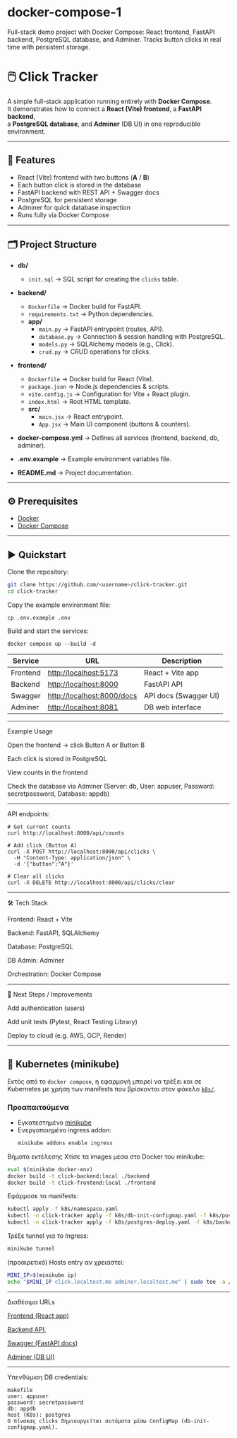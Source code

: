 # docker-compose-1
Full-stack demo project with Docker Compose: React frontend, FastAPI backend, PostgreSQL database, and Adminer. Tracks button clicks in real time with persistent storage.
# 🖱️ Click Tracker

A simple full-stack application running entirely with **Docker Compose**.  
It demonstrates how to connect a **React (Vite) frontend**, a **FastAPI backend**,  
a **PostgreSQL database**, and **Adminer** (DB UI) in one reproducible environment.

---

## 🚀 Features
- React (Vite) frontend with two buttons (**A** / **B**)
- Each button click is stored in the database
- FastAPI backend with REST API + Swagger docs
- PostgreSQL for persistent storage
- Adminer for quick database inspection
- Runs fully via Docker Compose

---

## 🗂 Project Structure

- **db/**
  - `init.sql` → SQL script for creating the `clicks` table.

- **backend/**
  - `Dockerfile` → Docker build for FastAPI.
  - `requirements.txt` → Python dependencies.
  - **app/**
    - `main.py` → FastAPI entrypoint (routes, API).
    - `database.py` → Connection & session handling with PostgreSQL.
    - `models.py` → SQLAlchemy models (e.g., Click).
    - `crud.py` → CRUD operations for clicks.

- **frontend/**
  - `Dockerfile` → Docker build for React (Vite).
  - `package.json` → Node.js dependencies & scripts.
  - `vite.config.js` → Configuration for Vite + React plugin.
  - `index.html` → Root HTML template.
  - **src/**
    - `main.jsx` → React entrypoint.
    - `App.jsx` → Main UI component (buttons & counters).

- **docker-compose.yml** → Defines all services (frontend, backend, db, adminer).
- **.env.example** → Example environment variables file.
- **README.md** → Project documentation.


---

## ⚙️ Prerequisites
- [Docker](https://docs.docker.com/get-docker/)  
- [Docker Compose](https://docs.docker.com/compose/)

---

## ▶️ Quickstart

Clone the repository:
```bash
git clone https://github.com/<username>/click-tracker.git
cd click-tracker
```

Copy the example environment file:
```
cp .env.example .env
```

Build and start the services:
```
docker compose up --build -d
```
| Service  | URL                                                      | Description           |
| -------- | -------------------------------------------------------- | --------------------- |
| Frontend | [http://localhost:5173](http://localhost:5173)           | React + Vite app      |
| Backend  | [http://localhost:8000](http://localhost:8000)           | FastAPI API           |
| Swagger  | [http://localhost:8000/docs](http://localhost:8000/docs) | API docs (Swagger UI) |
| Adminer  | [http://localhost:8081](http://localhost:8081)           | DB web interface      |

---

Example Usage

Open the frontend → click Button A or Button B

Each click is stored in PostgreSQL

View counts in the frontend

Check the database via Adminer (Server: db, User: appuser, Password: secretpassword, Database: appdb)

---

API endpoints:
```
# Get current counts
curl http://localhost:8000/api/counts

# Add click (Button A)
curl -X POST http://localhost:8000/api/clicks \
  -H "Content-Type: application/json" \
  -d '{"button":"A"}'

# Clear all clicks
curl -X DELETE http://localhost:8000/api/clicks/clear
```

---
🛠️ Tech Stack

Frontend: React + Vite

Backend: FastAPI, SQLAlchemy

Database: PostgreSQL

DB Admin: Adminer

Orchestration: Docker Compose

---

🧩 Next Steps / Improvements

Add authentication (users)

Add unit tests (Pytest, React Testing Library)

Deploy to cloud (e.g. AWS, GCP, Render)

---

## 🚀 Kubernetes (minikube)

Εκτός από το `docker compose`, η εφαρμογή μπορεί να τρέξει και σε Kubernetes με χρήση των manifests που βρίσκονται στον φάκελο [`k8s/`](./k8s).

### Προαπαιτούμενα
- Εγκατεστημένο [minikube](https://minikube.sigs.k8s.io/docs/start/)
- Ενεργοποιημένο ingress addon:
  ```bash
  minikube addons enable ingress
Βήματα εκτέλεσης
Χτίσε τα images μέσα στο Docker του minikube:

```bash
eval $(minikube docker-env)
docker build -t click-backend:local ./backend
docker build -t click-frontend:local ./frontend
```

Εφάρμοσε τα manifests:

```bash
kubectl apply -f k8s/namespace.yaml
kubectl -n click-tracker apply -f k8s/db-init-configmap.yaml -f k8s/postgres-secret.yaml -f k8s/postgres-pvc.yaml
kubectl -n click-tracker apply -f k8s/postgres-deploy.yaml -f k8s/backend-deploy.yaml -f k8s/frontend-deploy.yaml -f k8s/adminer-deploy.yaml -f k8s/ingress.yaml
```
Τρέξε tunnel για το Ingress:

```bash
minikube tunnel
```
(προαιρετικό) Hosts entry αν χρειαστεί:

```bash
MINI_IP=$(minikube ip)
echo "$MINI_IP click.localtest.me adminer.localtest.me" | sudo tee -a /etc/hosts
```
---
Διαθέσιμα URLs

[Frontend (React app)](http://click.localtest.me)

[Backend API](http://click.localtest.me/api/counts), [](http://click.localtest.me/api/clicks)

[Swagger (FastAPI docs)](http://click.localtest.me/docs)

[Adminer (DB UI)](http://adminer.localtest.me)

---

Υπενθύμιση
DB credentials:

```
makefile
user: appuser
password: secretpassword
db: appdb
host (K8s): postgres
Ο πίνακας clicks δημιουργείται αυτόματα μέσω ConfigMap (db-init-configmap.yaml).
```

